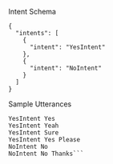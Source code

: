 Intent Schema

```
{
  "intents": [
    {
      "intent": "YesIntent"
    },
    {
      "intent": "NoIntent"
    }
  ]
}
```

Sample Utterances

```
YesIntent Yes
YesIntent Yeah
YesIntent Sure
YesIntent Yes Please
NoIntent No
NoIntent No Thanks```
